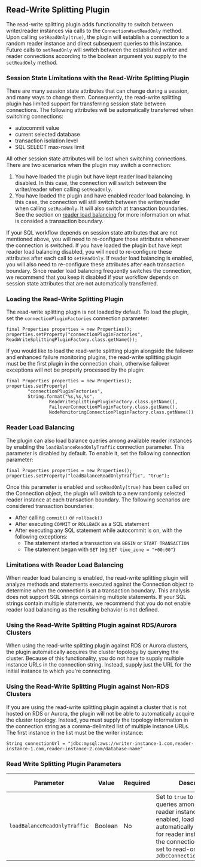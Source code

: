 ## Read-Write Splitting Plugin

The read-write splitting plugin adds functionality to switch between writer/reader instances via calls to the `Connection#setReadOnly` method. Upon calling `setReadOnly(true)`, the plugin will establish a connection to a random reader instance and direct subsequent queries to this instance. Future calls to `setReadOnly` will switch between the established writer and reader connections according to the boolean argument you supply to the `setReadOnly` method.

### Session State Limitations with the Read-Write Splitting Plugin

There are many session state attributes that can change during a session, and many ways to change them. Consequently, the read-write splitting plugin has limited support for transferring session state between connections. The following attributes will be automatically transferred when switching connections:

- autocommit value
- current selected database
- transaction isolation level
- SQL SELECT max-rows limit

All other session state attributes will be lost when switching connections. There are two scenarios when the plugin may switch a connection:
1. You have loaded the plugin but have kept reader load balancing disabled. In this case, the connection will switch between the writer/reader when calling `setReadOnly`.
2. You have loaded the plugin and have enabled reader load balancing. In this case, the connection will still switch between the writer/reader when calling `setReadOnly`. It will also switch at transaction boundaries. See the section on [reader load balancing](#reader-load-balancing) for more information on what is consided a transaction boundary.

If your SQL workflow depends on session state attributes that are not mentioned above, you will need to re-configure those attributes whenever the connection is switched. If you have loaded the plugin but have kept reader load balancing disabled, you will need to re-configure these attributes after each call to `setReadOnly`. If reader load balancing is enabled, you will also need to re-configure these attributes after each transaction boundary. Since reader load balancing frequently switches the connection, we recommend that you keep it disabled if your workflow depends on session state attributes that are not automatically transferred.

### Loading the Read-Write Splitting Plugin

The read-write splitting plugin is not loaded by default. To load the plugin, set the `connectionPluginFactories` connection parameter:

```
final Properties properties = new Properties();
properties.setProperty("connectionPluginFactories", ReadWriteSplittingPluginFactory.class.getName());
```

If you would like to load the read-write splitting plugin alongside the failover and enhanced failure monitoring plugins, the read-write splitting plugin must be the first plugin in the connection chain, otherwise failover exceptions will not be properly processed by the plugin:

```
final Properties properties = new Properties();
properties.setProperty(
        "connectionPluginFactories",
        String.format("%s,%s,%s",
                ReadWriteSplittingPluginFactory.class.getName(),
                FailoverConnectionPluginFactory.class.getName(),
                NodeMonitoringConnectionPluginFactory.class.getName())
```

### Reader Load Balancing

The plugin can also load balance queries among available reader instances by enabling the `loadBalanceReadOnlyTraffic` connection parameter. This parameter is disabled by default. To enable it, set the following connection parameter:

```
final Properties properties = new Properties();
properties.setProperty("loadBalanceReadOnlyTraffic", "true");
```

Once this parameter is enabled and `setReadOnly(true)` has been called on the Connection object, the plugin will switch to a new randomly selected reader instance at each transaction boundary. The following scenarios are considered transaction boundaries:
- After calling `commit()` or `rollback()`
- After executing `COMMIT` or `ROLLBACK` as a SQL statement
- After executing any SQL statement while autocommit is on, with the following exceptions:
    - The statement started a transaction via `BEGIN` or `START TRANSACTION`
    - The statement began with `SET` (eg `SET time_zone = "+00:00"`)

### Limitations with Reader Load Balancing

When reader load balancing is enabled, the read-write splitting plugin will analyze methods and statements executed against the Connection object to determine when the connection is at a transaction boundary. This analysis does not support SQL strings containing multiple statements. If your SQL strings contain multiple statements, we recommend that you do not enable reader load balancing as the resulting behavior is not defined.

### Using the Read-Write Splitting Plugin against RDS/Aurora Clusters

When using the read-write splitting plugin against RDS or Aurora clusters, the plugin automatically acquires the cluster topology by querying the cluster. Because of this functionality, you do not have to supply multiple instance URLs in the connection string. Instead, supply just the URL for the initial instance to which you're connecting.

### Using the Read-Write Splitting Plugin against Non-RDS Clusters

If you are using the read-write splitting plugin against a cluster that is not hosted on RDS or Aurora, the plugin will not be able to automatically acquire the cluster topology. Instead, you must supply the topology information in the connection string as a comma-delimited list of multiple instance URLs. The first instance in the list must be the writer instance:

```
String connectionUrl = "jdbc:mysql:aws://writer-instance-1.com,reader-instance-1.com,reader-instance-2.com/database-name"
```

### Read Write Splitting Plugin Parameters

| Parameter | Value | Required | Description | Default Value |
| --- | --- | --- | --- | --- |
| `loadBalanceReadOnlyTraffic` | Boolean | No  | Set to `true` to load balance queries among available reader instances. Once enabled, load balancing will automatically be performed for reader instances when the connection has been set to read-only mode via `JdbcConnection#setReadOnly` | `false` |

